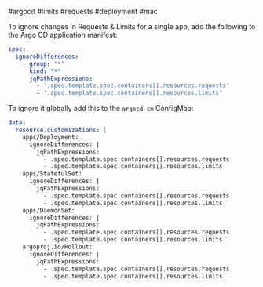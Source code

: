 #argocd #limits #requests #deployment #mac

To ignore changes in Requests & Limits for a single app, add the following to the Argo CD application manifest:

``` yaml
spec:
  ignoreDifferences:
    - group: "*"
      kind: "*"
      jqPathExpressions:
        - '.spec.template.spec.containers[].resources.requests'
        - '.spec.template.spec.containers[].resources.limits'
```

To ignore it globally add this to the `argocd-cm` ConfigMap:

``` yaml
data:
  resource.customizations: |
    apps/Deployment:
      ignoreDifferences: |
        jqPathExpressions:
          - .spec.template.spec.containers[].resources.requests
          - .spec.template.spec.containers[].resources.limits
    apps/StatefulSet:
      ignoreDifferences: |
        jqPathExpressions:
          - .spec.template.spec.containers[].resources.requests
          - .spec.template.spec.containers[].resources.limits
    apps/DaemonSet:
      ignoreDifferences: |
        jqPathExpressions:
          - .spec.template.spec.containers[].resources.requests
          - .spec.template.spec.containers[].resources.limits
    argoproj.io/Rollout:
	  ignoreDifferences: |
        jqPathExpressions:
          - .spec.template.spec.containers[].resources.requests
          - .spec.template.spec.containers[].resources.limits
```